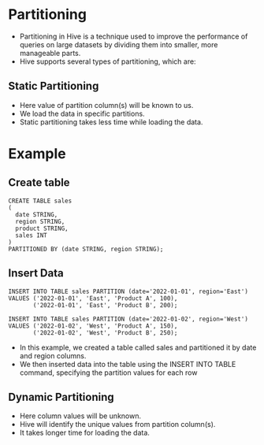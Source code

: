 # Partitioning
- Partitioning in Hive is a technique used to improve the performance of queries on large datasets by dividing them into smaller, more manageable parts. 
- Hive supports several types of partitioning, which are:

## Static Partitioning
- Here value of partition column(s) will be known to us.
- We load the data in specific partitions.
- Static partitioning takes less time while loading the data.

# Example
## Create table
```
CREATE TABLE sales
(
  date STRING,
  region STRING,
  product STRING,
  sales INT
)
PARTITIONED BY (date STRING, region STRING);
```
## Insert Data
```
INSERT INTO TABLE sales PARTITION (date='2022-01-01', region='East')
VALUES ('2022-01-01', 'East', 'Product A', 100),
       ('2022-01-01', 'East', 'Product B', 200);
```
```
INSERT INTO TABLE sales PARTITION (date='2022-01-02', region='West')
VALUES ('2022-01-02', 'West', 'Product A', 150),
       ('2022-01-02', 'West', 'Product B', 250);
```
- In this example, we created a table called sales and partitioned it by date and region columns. 
- We then inserted data into the table using the INSERT INTO TABLE command, specifying the partition values for each row


## Dynamic Partitioning
- Here column values will be unknown.
- Hive will identify the unique values from partition column(s).
- It takes longer time for loading the data.
